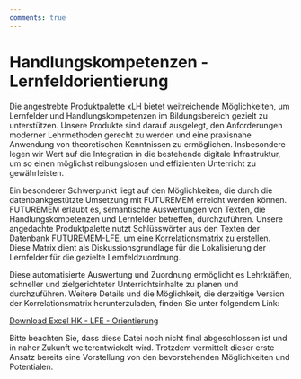 ```yaml
---
comments: true
---
```


# Handlungskompetenzen - Lernfeldorientierung

Die angestrebte Produktpalette xLH bietet weitreichende Möglichkeiten, um Lernfelder und Handlungskompetenzen im 
Bildungsbereich gezielt zu unterstützen. Unsere Produkte sind darauf ausgelegt, den Anforderungen moderner 
Lehrmethoden gerecht zu werden und eine praxisnahe Anwendung von theoretischen Kenntnissen zu ermöglichen. 
Insbesondere legen wir Wert auf die Integration in die bestehende digitale Infrastruktur, um so einen möglichst 
reibungslosen und effizienten Unterricht zu gewährleisten.

Ein besonderer Schwerpunkt liegt auf den Möglichkeiten, die durch die datenbankgestützte Umsetzung mit FUTUREMEM 
erreicht werden können. FUTUREMEM erlaubt es, semantische Auswertungen von Texten, die Handlungskompetenzen und 
Lernfelder betreffen, durchzuführen. Unsere angedachte Produktpalette nutzt Schlüsswörter aus den Texten der Datenbank 
FUTUREMEM-LFE, um eine Korrelationsmatrix zu erstellen. Diese Matrix dient als Diskussionsgrundlage für die 
Lokalisierung der Lernfelder für die gezielte Lernfeldzuordnung.

Diese automatisierte Auswertung und Zuordnung ermöglicht es Lehrkräften, schneller und zielgerichteter 
Unterrichtsinhalte zu planen und durchzuführen.
Weitere Details und die Möglichkeit, die derzeitige Version der Korrelationsmatrix herunterzuladen, finden Sie unter 
folgendem Link:

<!-- Google Drive Downloadlinkgenerator: https://sites.google.com/site/gdocs2direct/ -->
<a href="https://drive.google.com/uc?export=download&id=16e8wBWGr3w_yoYqaA6yjZ6MBE-Iid1b5">
    Download Excel HK - LFE - Orientierung
</a>  

Bitte beachten Sie, dass diese Datei noch nicht final abgeschlossen ist und in naher Zukunft weiterentwickelt wird. 
Trotzdem vermittelt dieser erste Ansatz bereits eine Vorstellung von den bevorstehenden Möglichkeiten und Potentialen.